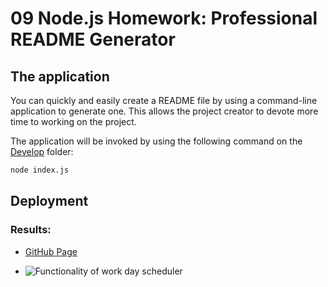 # 09 Node.js Homework: Professional README Generator

## The application

You can quickly and easily create a README file by using a command-line application to generate one. This allows the project creator to devote more time to working on the project.

The application will be invoked by using the following command on the [Develop](./Develop/) folder:

```bash
node index.js
```

## Deployment
### Results:

* [GitHub Page](https://github.com/r-alo/readme-generator)


* ![Functionality of work day scheduler](./Assets/read-me.gif)


